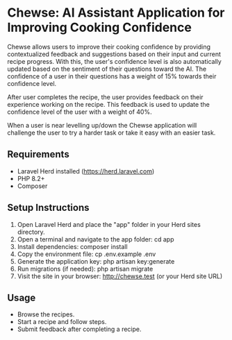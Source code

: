 # Chewse: AI Assistant Application for Improving Cooking Confidence

Chewse allows users to improve their cooking confidence by providing contextualized feedback and suggestions based on their input and current recipe progress. With this, the user's confidence level is also automatically updated based on the sentiment of their questions toward the AI. The confidence of a user in their questions has a weight of 15% towards their confidence level.

After user completes the recipe, the user provides feedback on their experience working on the recipe. This feedback is used to update the confidence level of the user with a weight of 40%.

When a user is near levelling up/down the Chewse application will challenge the user to try a harder task or take it easy with an easier task.

## Requirements

-   Laravel Herd installed (https://herd.laravel.com)
-   PHP 8.2+
-   Composer

## Setup Instructions

1. Open Laravel Herd and place the "app" folder in your Herd sites directory.
2. Open a terminal and navigate to the app folder:
   cd app
3. Install dependencies:
   composer install
4. Copy the environment file:
   cp .env.example .env
5. Generate the application key:
   php artisan key:generate
6. Run migrations (if needed):
   php artisan migrate
7. Visit the site in your browser:
   http://chewse.test (or your Herd site URL)

## Usage

-   Browse the recipes.
-   Start a recipe and follow steps.
-   Submit feedback after completing a recipe.
